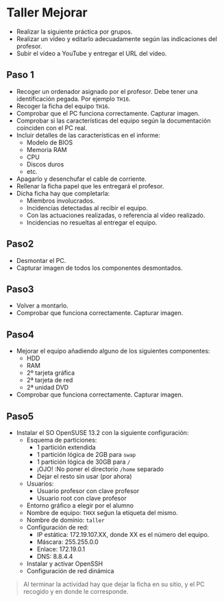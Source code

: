 
# Taller Mejorar

* Realizar la siguiente práctica por grupos.
* Realizar un vídeo y editarlo adecuadamente según las indicaciones del profesor.
* Subir el vídeo a YouTube y entregar el URL del vídeo.

## Paso 1

* Recoger un ordenador asignado por el profesor. Debe tener una identificación pegada. Por ejemplo `TH16`.
* Recoger la ficha del equipo `TH16`.
* Comprobar que el PC funciona correctamente. Capturar imagen.
* Comprobar si las características del equipo según la documentación coinciden con el PC real.
* Incluir detalles de las características en el informe:
    * Modelo de BIOS
    * Memoria RAM
    * CPU
    * Discos duros
    * etc.
* Apagarlo y desenchufar el cable de corriente.
* Rellenar la ficha papel que les entregará el profesor.
* Dicha ficha hay que completarla:
   * Miembros involucrados.
   * Incidencias detectadas al recibir el equipo.
   * Con las actuaciones realizadas, o referencia al vídeo realizado.
   * Incidencias no resueltas al entregar el equipo.

## Paso2

* Desmontar el PC.
* Capturar imagen de todos los componentes desmontados.

## Paso3

* Volver a montarlo.
* Comprobar que funciona correctamente. Capturar imagen.

## Paso4

* Mejorar el equipo añadiendo alguno de los siguientes componentes:
    * HDD
    * RAM
    * 2º tarjeta gráfica
    * 2ª tarjeta de red
    * 2ª unidad DVD
* Comprobar que funciona correctamente. Capturar imagen.

## Paso5

* Instalar el SO OpenSUSE 13.2 con la siguiente configuración:
    * Esquema de particiones:
        * 1 partición extendida
        * 1 partición lógica de 2GB para `swap`
        * 1 partición lógica de 30GB para `/`
        * ¡OJO! :No poner el directorio `/home` separado
        * Dejar el resto sin usar (por ahora)
    * Usuarios:
        * Usuario profesor con clave profesor
        * Usuario root con clave profesor
    * Entorno gráfico a elegir por el alumno
    * Nombre de equipo: `THXX` seǵun la etiqueta del mismo.
    * Nombre de dominio: `taller`
    * Configuración de red:
        * IP estática: 172.19.107.XX, donde XX es el número del equipo.
        * Máscara: 255.255.0.0
        * Enlace: 172.19.0.1
        * DNS: 8.8.4.4
    * Instalar y activar OpenSSH
    * Configuración de red dinámica

> Al terminar la actividad hay que dejar la ficha en su sitio, y el PC recogido y en donde le corresponde.
